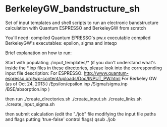BerkeleyGW_bandstructure_sh
===========================

Set of input templates and shell scripts to run an electronic bandstructure calculation with Quantum ESPRESSO and BerkeleyGW from scratch

You'll need:
    compiled Quantum EPRESSO's pw.x executable
    compiled BerkeleyGW's executables: epsilon, sigma and inteqp

Brief explanation on how to run:

Start with populating 
    ./input_templates/*
(if you don't understand what's inside the *.inp files in these directories, please look into the corresponding input file description:
For ESPRESSO:
http://www.quantum-espresso.org/wp-content/uploads/Doc/INPUT_PW.html
For Berkeley GW (as of Oct 24, 2013:)
<BerkeleyGW source directory>/Epsilon/epsilon.inp
<BerkeleyGW source directory>/Sigma/sigma.inp
<BerkeleyGW source directory>/BSE/absorption.inp
)

then run 
    ./create_directories.sh
    ./create_input.sh
    ./create_links.sh
    ./create_input_sigma.sh

then submit calculation (edit the "./job" file modifying the input file paths and flags putting 'true-false' control flags)
    qsub ./job